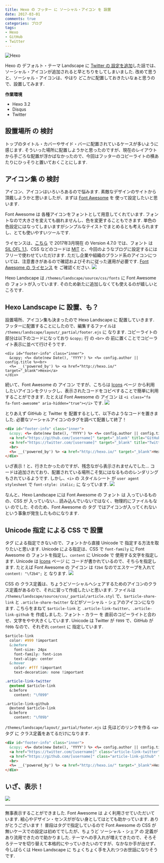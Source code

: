 ```yaml
---
title: Hexo の フッター に ソーシャル・アイコン を 設置
date: 2017-03-01
comments: true
categories: ブログ
tags:
- Hexo
- GitHub
- Twitter
---
```


![](/images/hexo/hexo-3.2.png "Hexo")

Hexo の デフォルト・テーマ Landscape に [Twitter の 設定を追加](/2017/02/25/HexoにTwitterのアカウントを設定/)した話では、ソーシャル・アイコンが追加されると早とちりをしてしまいました. 改めて思うと、ソーシャル・アイコンは、やはり どこかに配置しておきたいなぁと思うので、設置してみます.

**作業環境**
- Hexo 3.2
- Disqus
- Twitter


## 設置場所 の 検討
トップのタイトル・カバーやサイド・バーに配置されているケースが多いように感じます. そういった場所に配置しようかと思ったのですが、現在のレイアウトから手ごろな配置が浮かばなかったので、今回はフッターのコピーライトの横あたりにひっそりと置いておくことにします.


## アイコン集 の 検討
アイコン、アイコンはいろいろあるので悩みます. 素敵なデザインのサイトから頂戴しようかと思いましたが、まずは [Font Awesome](http://fontawesome.io/) を 使って設定したいと思います.

Font Awesome は 各種アイコンをフォントとして用意してくれています. フォントなので大きさを変えても崩れませんし、色を変更することもできます. 単色の色設定にはなってしまいますがシンプルなテイストでまとめるとも考えられますし、とても使いやすいツールです.

ライセンスは、[こちら](http://fontawesome.io/license/) で 2017年3月現在 の Version 4.7.0 では、フォント は [SIL OFL 1.1](http://scripts.sil.org/OFL)、CSS などのコードは [MIT](http://opensource.org/licenses/mit-license.html) と、今回のようなブログに設定するにはフリーで使わせていただけます. ただし企業や組織のブランド系のアイコンについては、注意書きがあるので確認およびそれに従った運用が必要です. [Font Awesome の ライセンス](http://fontawesome.io/license/) を ご確認ください.
![](/images/hexo/fontawesome/01.png)

Hexo Landscape は `/themes/landscape/source/css/fonts` に Font Awesome の フォントが入っています. そのため新たに追加しなくても使えるのが嬉しいところです.


## Hexo Landscape に 設置、も？
設置場所、アイコン集も決まったので Hexo Landscape に 配置していきます.
フッターに配置することにしたので、編集するファイルは `/themes/landscape/layout/_partial/footer.ejs` に なります. コピーライトの部分は以下のコードになっており `&copy;` 行 の `<br>` の 前に置くことでコピーライト表示に並べて行けそうです.
```
<div id="footer-info" class="inner">
  &copy; <%= date(new Date(), 'YYYY') %> <%= config.author || config.title %><br>
  <%= __('powered_by') %> <a href="http://hexo.io/" target="_blank">Hexo</a>
</div>
```

続いて、Font Awesome の アイコン ですが、こちらは [Icons](http://fontawesome.io/icons/) ページ から利用したいアイコンをクリックし、表示されたコードをコピペすることで簡単に利用することができます. たとえば Font Awesome の アイコン は `<i class="fa fa-font-awesome" aria-hidden="true"></i>` です.
![](/images/hexo/fontawesome/02.png)

とりあえず GitHub と Twitter を 配置するとして、以下のようなコードを置きました.
必要なソーシャルアイコンのタグを調べて配置して終了！
```html
<div id="footer-info" class="inner">
  &copy; <%= date(new Date(), 'YYYY') %> <%= config.author || config.title %>
  <a href="https://github.com/[username]" target="_blank" title="GitHub"><i class="fa fa-github" aria-hidden="true"></i></a>
  <a href="https://twitter.com/[username]" target="_blank" title="Twitter"><i class="fa fa-twitter" aria-hidden="true"></i></a>
  <br>
  <%= __('powered_by') %> <a href="http://hexo.io/" target="_blank">Hexo</a>
</div>
```

いざ表示！と、行きたかったのですが、残念ながら表示されませんでした...
コードは追加されており、配置されている場所こそ気にはなるもののレンダリングもされているようです. しかし、`<i>` の スタイルシート が `user agent stylesheet` で `font-style: italic;` に なっています.
![](/images/hexo/fontawesome/03.png)

なんと、Hexo Landscape には Font Awesome の フォント は 入っているものの、CSS が 入っていない... 読み込んでいないではなく、物理的にファイルもない のでした. そのため、Font Awesome の タグ ではアイコンが入ってくれないという事象が発生したものになります.


## Unicode 指定 による CSS で 設置
タグ による指定できないので、フォントから直接 Unicode で 指定する方法を取りたいと思います.
Unicode による指定は、CSS で `font-family` に Font Awesome の フォントを指定し、`content` に Unicode で 使用する文字を指定します. Unicode は [Icons](http://fontawesome.io/icons/) ページ に コードが書かれているので、そちらを指定します. たとえば Font Awesome の アイコン は `f2b4` なのでエスケープを入れて `content: "\f2b4";` と なります.
![](/images/hexo/fontawesome/04.png)

CSS の クラス定義は、ちょうどソーシャルへシェアするためのアイコンのクラス定義があるので、それに習って作成したいと思います.
ファイルは `/themes/landscape/source/css/_partial/article.styl` で、`$article-share-link` と `.article-share-twitter` などがソーシャル・シェアのアイコンになります. こちらをまねて `$article-link` と `.article-link-twitter`、`.article-link-github` を 作成しました.
フォント・カラー を 直前のコピーライトと合わせ、文字をやや大きくしています. Unicode は Twitter が `f099` で、GitHub が `f09b` なので、それぞれ `content` に 指定しています.
```css
$article-link
  color: #999 !important
  &:before
    font-size: 24px
    font-family: font-icon
    text-align: center
  &:hover
    color: #fff !important
    text-decoration: none !important

.article-link-twitter
  @extend $article-link
  &:before
    content: "\f099"

.article-link-github
  @extend $article-link
  &:before
    content: "\f09b"
```

`/themes/landscape/layout/_partial/footer.ejs` は 先ほどのリンクを作る `<a>` タグ に クラス定義をあてるだけになります.
```html
<div id="footer-info" class="inner">
  &copy; <%= date(new Date(), 'YYYY') %> <%= config.author || config.title %>
  <a href="https://twitter.com/[username]" class="article-link-twitter" target="_blank" title="Twitter"></a>
  <a href="https://github.com/[username]" class="article-link-github" target="_blank" title="GitHub"></a>
  <br>
  <%= __('powered_by') %> <a href="http://hexo.io/" target="_blank">Hexo</a>
</div>
```


## いざ、表示！
![](/images/hexo/fontawesome/05.png)


- - - -
無事表示することができました. Font Awesome は よく利用させていただいています. 絵心やデザイン・センスががない身としてはとても助かっています. ありがとうございます！
普段はタグで指定しているので Font Awesome の CSS が 無いケースでの設定は初めてでしたが、ちょうど ソーシャル・シェア の 定義があり流用できたので助かりました.
テーマへの手入れが増えてきたので、そろそろテーマを切り替えて本格的にやっていきたいのですが、なかなか手が出せず、今しばらくは Hexo Landscape に ちょくちょく手を入れつつお世話になりそうです.
